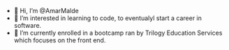 - 👋 Hi, I’m @AmarMalde
- 👀 I’m interested in learning to code, to eventualyl start a career in software.
- 🌱 I’m currently enrolled in a bootcamp ran by Trilogy Education Services which focuses on the front end.


<!---
AmarMalde/AmarMalde is a ✨ special ✨ repository because its `README.md` (this file) appears on your GitHub profile.
You can click the Preview link to take a look at your changes.
--->
